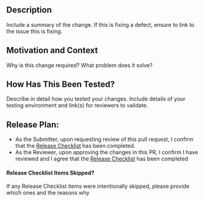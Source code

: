 ## Description
Include a summary of the change. If this is fixing a defect, ensure to link to the issue this is fixing. 

## Motivation and Context
Why is this change required? What problem does it solve?

## How Has This Been Tested?
Describe in detail how you tested your changes. Include details of your testing environment and link(s) for reviewers to validate.

## Release Plan:
- As the Submitter, upon requesting review of this pull request, I confirm that the [Release Checklist](https://help.risevision.com/hc/en-us/articles/360031119991) has been completed. 
- As the Reviewer, upon approving the changes in this PR, I confirm I have reviewed and I agree that the [Release Checklist](https://help.risevision.com/hc/en-us/articles/360031119991) has been completed

#### Release Checklist Items Skipped?
If any Release Checklist items were intentionally skipped, please provide which ones and the reasons why
